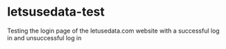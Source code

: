 # letsusedata-test
Testing the login page of the letusedata.com website with a successful log in and unsuccessful log in
